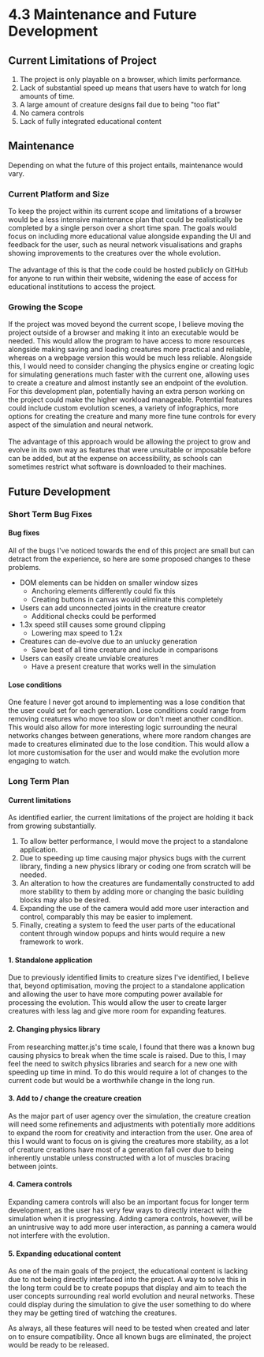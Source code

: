 # 4.3 Maintenance and Future Development

## Current Limitations of Project

1. The project is only playable on a browser, which limits performance.
2. Lack of substantial speed up means that users have to watch for long amounts of time.
3. A large amount of creature designs fail due to being "too flat"
4. No camera controls
5. Lack of fully integrated educational content

## Maintenance

Depending on what the future of this project entails, maintenance would vary.

### Current Platform and Size

To keep the project within its current scope and limitations of a browser would be a less intensive maintenance plan that could be realistically be completed by a single person over a short time span. The goals would focus on including more educational value alongside expanding the UI and feedback for the user, such as neural network visualisations and graphs showing improvements to the creatures over the whole evolution. \
\
The advantage of this is that the code could be hosted publicly on GitHub for anyone to run within their website, widening the ease of access for educational institutions to access the project.

### Growing the Scope

If the project was moved beyond the current scope, I believe moving the project outside of a browser and making it into an executable would be needed. This would allow the program to have access to more resources alongside making saving and loading creatures more practical and reliable, whereas on a webpage version this would be much less reliable. Alongside this, I would need to consider changing the physics engine or creating logic for simulating generations much faster with the current one, allowing uses to create a creature and almost instantly see an endpoint of the evolution. For this development plan, potentially having an extra person working on the project could make the higher workload manageable. Potential features could include custom evolution scenes, a variety of infographics, more options for creating the creature and many more fine tune controls for every aspect of the simulation and neural network.\
\
The advantage of this approach would be allowing the project to grow and evolve in its own way as features that were unsuitable or imposable before can be added, but at the expense on accessibility, as schools can sometimes restrict what software is downloaded to their machines.

## Future Development

### Short Term Bug Fixes

#### Bug fixes

All of the bugs I've noticed towards the end of this project are small but can detract from the experience, so here are some proposed changes to these problems.

* DOM elements can be hidden on smaller window sizes
  * Anchoring elements differently could fix this
  * Creating buttons in canvas would eliminate this completely
* Users can add unconnected joints in the creature creator
  * Additional checks could be performed
* 1.3x speed still causes some ground clipping
  * Lowering max speed to 1.2x
* Creatures can de-evolve due to an unlucky generation
  * Save best of all time creature and include in comparisons
* Users can easily create unviable creatures
  * Have a present creature that works well in the simulation

#### Lose conditions

One feature I never got around to implementing was a lose condition that the user could set for each generation. Lose conditions could range from removing creatures who move too slow or don't meet another condition. This would also allow for more interesting logic surrounding the neural networks changes between generations, where more random changes are made to creatures eliminated due to the lose condition. This would allow a lot more customisation for the user and would make the evolution more engaging to watch.

### Long Term Plan

#### Current limitations

As identified earlier, the current limitations of the project are holding it back from growing substantially.

1. To allow better performance, I would move the project to a standalone application.
2. Due to speeding up time causing major physics bugs with the current library, finding a new physics library or coding one from scratch will be needed.
3. An alteration to how the creatures are fundamentally constructed to add more stability to them by adding more or changing the basic building blocks may also be desired.
4. Expanding the use of the camera would add more user interaction and control, comparably this may be easier to implement.
5. Finally, creating a system to feed the user parts of the educational content through window popups and hints would require a new framework to work.

#### 1. Standalone application

Due to previously identified limits to creature sizes I've identified, I believe that, beyond optimisation, moving the project to a standalone application and allowing the user to have more computing power available for processing the evolution. This would allow the user to create larger creatures with less lag and give more room for expanding features.

#### 2. Changing physics library

From researching matter.js's time scale, I found that there was a known bug causing physics to break when the time scale is raised. Due to this, I may feel the need to switch physics libraries and search for a new one with speeding up time in mind. To do this would require a lot of changes to the current code but would be a worthwhile change in the long run.

#### 3. Add to / change the creature creation

As the major part of user agency over the simulation, the creature creation will need some refinements and adjustments with potentially more additions to expand the room for creativity and interaction from the user. One area of this I would want to focus on is giving the creatures more stability, as a lot of creature creations have most of a generation fall over due to being inherently unstable unless constructed with a lot of muscles bracing between joints.

#### 4. Camera controls

Expanding camera controls will also be an important focus for longer term development, as the user has very few ways to directly interact with the simulation when it is progressing. Adding camera controls, however, will be an unintrusive way to add more user interaction, as panning a camera would not interfere with the evolution.

#### 5. Expanding educational content

As one of the main goals of the project, the educational content is lacking due to not being directly interfaced into the project. A way to solve this in the long term could be to create popups that display and aim to teach the user concepts surrounding real world evolution and neural networks. These could display during the simulation to give the user something to do where they may be getting tired of watching the creatures.

As always, all these features will need to be tested when created and later on to ensure compatibility. Once all known bugs are eliminated, the project would be ready to be released.
